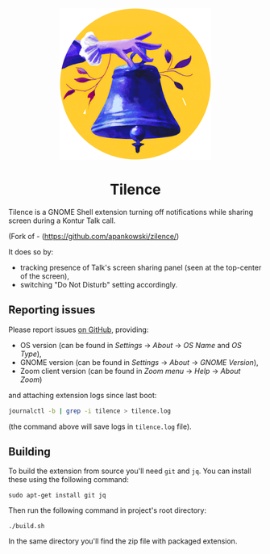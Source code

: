<div align="center">
<img src="./assets/logo.png" alt="Logo" style="width: 300px" />
<h1>Tilence</h1>
</div>

Tilence is a GNOME Shell extension turning off notifications while sharing screen during a Kontur Talk call.

(Fork of - (https://github.com/apankowski/zilence/)


It does so by:

* tracking presence of Talk's screen sharing panel (seen at the top-center of the screen),
* switching "Do Not Disturb" setting accordingly.

## Reporting issues

Please report issues [on GitHub](https://github.com/RedFraction/tilence/issues), providing:

* OS version (can be found in _Settings_ → _About_ → _OS Name_ and _OS Type_),
* GNOME version (can be found in _Settings_ → _About_ → _GNOME Version_),
* Zoom client version (can be found in _Zoom menu_ → _Help_ → _About Zoom_)

and attaching extension logs since last boot:

```bash
journalctl -b | grep -i tilence > tilence.log
```

(the command above will save logs in `tilence.log` file).

## Building

To build the extension from source you'll need `git` and `jq`. You can install these using the following command:

```shell
sudo apt-get install git jq
```

Then run the following command in project's root directory:

```shell
./build.sh
```

In the same directory you'll find the zip file with packaged extension.
